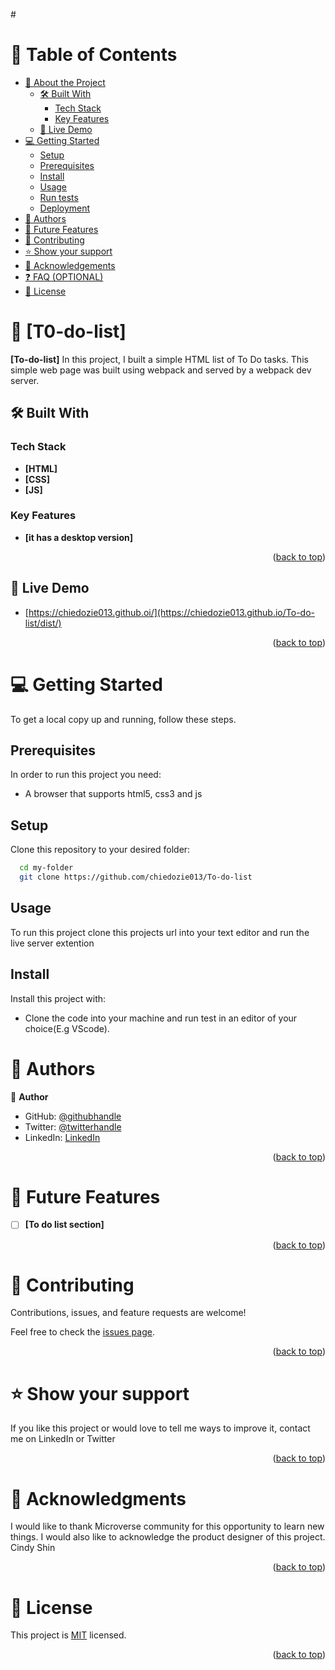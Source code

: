 #<a name="readme-top"></a>

# 📗 Table of Contents

- [📖 About the Project](#about-project)
  - [🛠 Built With](#built-with)
    - [Tech Stack](#tech-stack)
    - [Key Features](#key-features)
  - [🚀 Live Demo](#live-demo)
- [💻 Getting Started](#getting-started)
  - [Setup](#setup)
  - [Prerequisites](#prerequisites)
  - [Install](#install)
  - [Usage](#usage)
  - [Run tests](#run-tests)
  - [Deployment](#triangular_flag_on_post-deployment)
- [👥 Authors](#authors)
- [🔭 Future Features](#future-features)
- [🤝 Contributing](#contributing)
- [⭐️ Show your support](#support)
- [🙏 Acknowledgements](#acknowledgements)
- [❓ FAQ (OPTIONAL)](#faq)
- [📝 License](#license)

# 📖 [T0-do-list] <a name="about-project"></a>

**[To-do-list]**
In this project, I built a simple HTML list of To Do tasks. This simple web page was built using webpack and served by a webpack dev server.

## 🛠 Built With <a name="HTML, CSS and JS"></a>

### Tech Stack <a name="Front end"></a>

- **[HTML]**
- **[CSS]**
- **[JS]**

### Key Features <a name="key-features"></a>

- **[it has a desktop version]**

<p align="right">(<a href="#readme-top">back to top</a>)</p>

## 🚀 Live Demo <a name="live-demo"></a>

- [https://chiedozie013.github.oi/](https://chiedozie013.github.io/To-do-list/dist/)

<p align="right">(<a href="#readme-top">back to top</a>)</p>

# 💻 Getting Started <a name="getting-started"></a>

To get a local copy up and running, follow these steps.

## Prerequisites

In order to run this project you need:

- A browser that supports html5, css3 and js

## Setup

Clone this repository to your desired folder:

```sh
  cd my-folder
  git clone https://github.com/chiedozie013/To-do-list
```

## Usage

To run this project clone this projects url into your text editor and run the live server extention

## Install

Install this project with:

- Clone the code into your machine and run test in an editor of your choice(E.g VScode).

# 👥 Authors <a name="authors"></a>

👤 **Author**

- GitHub: [@githubhandle](https://github.com/chiedozie013)
- Twitter: [@twitterhandle](https://twitter.com/edoziey)
- LinkedIn: [LinkedIn](https://www.linkedin.com/in/chiedozie013/)

<p align="right">(<a href="#readme-top">back to top</a>)</p>

# 🔭 Future Features <a name="future-features"></a>

- [ ] **[To do list section]**

<p align="right">(<a href="#readme-top">back to top</a>)</p>

# 🤝 Contributing <a name="contributing"></a>

Contributions, issues, and feature requests are welcome!

Feel free to check the [issues page](https://github.com/chiedozie013/To-do-list/issues).

<p align="right">(<a href="#readme-top">back to top</a>)</p>

# ⭐️ Show your support <a name="support"></a>

If you like this project or would love to tell me ways to improve it, contact me on LinkedIn or Twitter

<p align="right">(<a href="#readme-top">back to top</a>)</p>

# 🙏 Acknowledgments <a name="acknowledgements"></a>

I would like to thank Microverse community for this opportunity to learn new things.
I would also like to acknowledge the product designer of this project. Cindy Shin

<p align="right">(<a href="#readme-top">back to top</a>)</p>

# 📝 License <a name="license"></a>

This project is [MIT](https://github.com/chiedozie013/To-do-list/blob/main/LICENSE) licensed.

<p align="right">(<a href="#readme-top">back to top</a>)</p>
